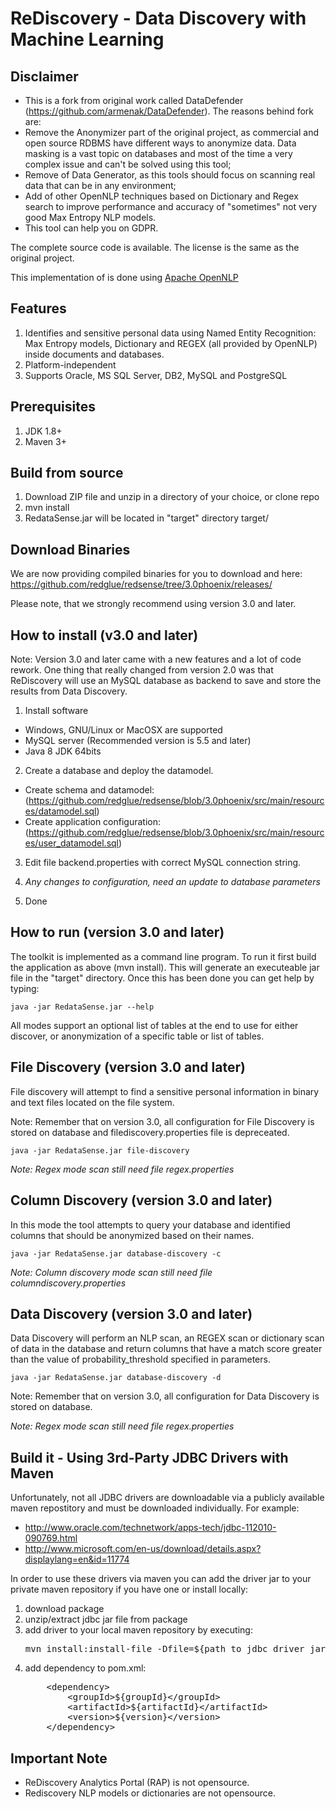 
ReDiscovery - Data Discovery with Machine Learning
========================================

Disclaimer
-------
* This is a fork from original work called DataDefender (https://github.com/armenak/DataDefender). The reasons behind fork are:
* Remove the Anonymizer part of the original project, as commercial and open source RDBMS have different ways to anonymize data. Data masking is a vast topic on databases and most of the time a very complex issue and can't be solved using this tool;
* Remove of Data Generator, as this tools should focus on scanning real data that can be in any environment;
* Add of other OpenNLP techniques based on Dictionary and Regex search to improve performance and accuracy of "sometimes" not very good Max Entropy NLP models.
* This tool can help you on GDPR.

The complete source code is available. The license is the same as the original project.

This implementation of is done using [Apache OpenNLP](https://opennlp.apache.org/)


Features
--------
1. Identifies and sensitive personal data using Named Entity Recognition: Max Entropy models, Dictionary and REGEX (all provided by OpenNLP) inside documents and databases.
4. Platform-independent
5. Supports Oracle, MS SQL Server, DB2, MySQL and PostgreSQL

Prerequisites
----------------
1. JDK 1.8+
2. Maven 3+

Build from source
-----------------
1. Download ZIP file and unzip in a directory of your choice, or clone repo
2. mvn install
3. RedataSense.jar will be located in "target" directory target/

Download Binaries
-----------------
We are now providing compiled binaries for you to download and here:
https://github.com/redglue/redsense/tree/3.0phoenix/releases/

Please note, that we strongly recommend using version 3.0 and later.

How to install (v3.0 and later)
----------

Note: Version 3.0 and later came with a new features and a lot of code rework. One thing that really changed from version 2.0 was that ReDiscovery will use an MySQL database as backend to save and store the results from Data Discovery.

1) Install software

- Windows, GNU/Linux or MacOSX are supported
- MySQL server (Recommended version is 5.5 and later)
- Java 8 JDK 64bits


2) Create a database and deploy the datamodel.
- Create schema and datamodel: (https://github.com/redglue/redsense/blob/3.0phoenix/src/main/resources/datamodel.sql)
- Create application configuration:
(https://github.com/redglue/redsense/blob/3.0phoenix/src/main/resources/user_datamodel.sql)

3) Edit file backend.properties with correct MySQL connection string.

4) *Any changes to configuration, need an update to database parameters*

5) Done


How to run (version 3.0 and later)
----------
The toolkit is implemented as a command line program. To run it first build the application as above (mvn install). This
will generate an executeable jar file in the "target" directory. Once this has been done you can get help by typing:

    java -jar RedataSense.jar --help

All modes support an optional list of tables at the end to use for either discover, or anonymization of a specific table or list of tables.

File Discovery (version 3.0 and later)
--------------
File discovery will attempt to find a sensitive personal information in binary and text files located on the file system.

Note: Remember that on version 3.0, all configuration for File Discovery is stored on database and filediscovery.properties file is depreceated.

    java -jar RedataSense.jar file-discovery

*Note: Regex mode scan still need file regex.properties*


Column Discovery (version 3.0 and later)
----------------
In this mode the tool attempts to query your database and identified columns that should be anonymized based on their names.

    java -jar RedataSense.jar database-discovery -c

*Note: Column discovery mode scan still need file columndiscovery.properties*


Data Discovery (version 3.0 and later)
------------------
Data Discovery will perform an NLP scan, an REGEX scan or dictionary scan of data in the database and return columns that have a match score greater than the value of probability_threshold specified in parameters. 

    java -jar RedataSense.jar database-discovery -d 

Note: Remember that on version 3.0, all configuration for Data Discovery is stored on database.

*Note: Regex mode scan still need file regex.properties*



Build it - Using 3rd-Party JDBC Drivers with Maven
------------------
Unfortunately, not all JDBC drivers are downloadable via a publicly available maven repostitory and must be downloaded individually.  For example:

- http://www.oracle.com/technetwork/apps-tech/jdbc-112010-090769.html
- http://www.microsoft.com/en-us/download/details.aspx?displaylang=en&id=11774

In order to use these drivers via maven you can add the driver jar to your private maven repository if you have one or install locally:

<ol>
<li>download package</li>
<li>unzip/extract jdbc jar file from package</li>
<li>add driver to your local maven repository by executing:  
<pre>
mvn install:install-file -Dfile=${path to jdbc driver jar file} -DgroupId=${groupId} -DartifactId=${artifactId} -Dversion=${version} -Dpackaging=jar
</pre>
</li>
<li>add dependency to pom.xml:
<pre>
    &lt;dependency&gt;
        &lt;groupId&gt;${groupId}&lt;/groupId&gt;
        &lt;artifactId&gt;${artifactId}&lt;/artifactId&gt;
        &lt;version&gt;${version}&lt;/version&gt;
    &lt;/dependency&gt;
</pre>
</li>
</ol>

Important Note
----------
- ReDiscovery Analytics Portal (RAP) is not opensource.
- Rediscovery NLP models or dictionaries are not opensource.
